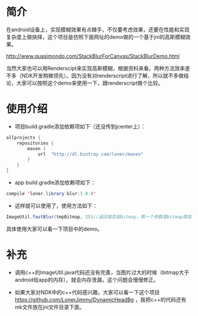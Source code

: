 # 简介

在android设备上，实现模糊效果有点棘手，不仅要考虑效果，还要在性能和实现复杂度上做抉择，这个项目是仿照下面网址的demo做的一个基于jni的高斯模糊效果。

http://www.quasimondo.com/StackBlurForCanvas/StackBlurDemo.html

当然大家也可以用Renderscipt来实现高斯模糊，根据资料来看，两种方法效率差不多（NDK开发稍微领先）。因为没有对renderscript进行了解，所以就不多做结论，大家可以按照这个demo来使用一下，跟renderscript做个比较。

# 使用介绍

-  项目build.gradle添加依赖项如下（还没传到jcenter上）：
``` java
allprojects {
    repositories {
        maven {
            url  "http://dl.bintray.com/loner/maven"
        }
    }
}
```

-  app build.gradle添加依赖项如下：
``` java
compile 'loner.library:blur:1.0.0'
```

-  这样就可以使用了，使用方法如下： 
``` java
ImageUtil.fastBlur(tmpBitmap, 25)//返回类型是bitmap，第一个参数是bitmap类型，第二个参数是模糊度。
```

具体使用大家可以看一下项目中的demo。

# 补充

- 调用c++的ImageUtil.java代码还没有完善，当图片过大的时候（bitmap大于android给app的内存），就会内存泄漏，这个问题会慢慢修正。

- 如果大家对NDK中的c++代码感兴趣，大家可以看一下这个项目 https://github.com/LonerJimmy/DynamicHeadBg ，我把c++的代码还有mk文件放在jni文件目录下面。






